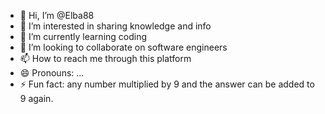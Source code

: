 - 👋 Hi, I’m @Elba88
- 👀 I’m interested in sharing knowledge and info
- 🌱 I’m currently learning coding
- 💞️ I’m looking to collaborate on software engineers
- 📫 How to reach me through this platform
- 😄 Pronouns: ...
- ⚡ Fun fact: any number multiplied by 9 and the answer can be added to 9 again.

<!---
Elba88/Elba88 is a ✨ special ✨ repository because its `README.md` (this file) appears on your GitHub profile.
You can click the Preview link to take a look at your changes.
--->
